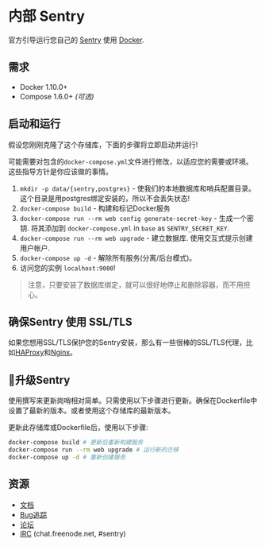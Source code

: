 # 内部 Sentry

官方引导运行您自己的 [Sentry](https://sentry.io/) 使用 [Docker](https://www.docker.com/).

## 需求

 * Docker 1.10.0+
 * Compose 1.6.0+ _(可选)_

## 启动和运行

假设您刚刚克隆了这个存储库，下面的步骤将立即启动并运行!

可能需要对包含的`docker-compose.yml`文件进行修改，以适应您的需要或环境。这些指导方针是你应该做的事情。

1. `mkdir -p data/{sentry,postgres}` - 使我们的本地数据库和哨兵配置目录。这个目录是用postgres绑定安装的，所以不会丢失状态!
2. `docker-compose build` - 构建和标记Docker服务
3. `docker-compose run --rm web config generate-secret-key` - 生成一个密钥.
    将其添加到 `docker-compose.yml` in `base` as `SENTRY_SECRET_KEY`.
4. `docker-compose run --rm web upgrade` - 建立数据库.
    使用交互式提示创建用户帐户.
5. `docker-compose up -d` - 解除所有服务(分离/后台模式)。
6. 访问您的实例 `localhost:9000`!

> 注意，只要安装了数据库绑定，就可以很好地停止和删除容器，而不用担心。

## 确保Sentry 使用 SSL/TLS

如果您想用SSL/TLS保护您的Sentry安装，那么有一些很棒的SSL/TLS代理，比如[HAProxy](http://www.haproxy.org/)和[Nginx](http://nginx.org/)。

## 升级Sentry

使用撰写来更新岗哨相对简单。只需使用以下步骤进行更新。确保在Dockerfile中设置了最新的版本。或者使用这个存储库的最新版本。

更新此存储库或Dockerfile后，使用以下步骤:
```sh
docker-compose build # 更新后重新构建服务
docker-compose run --rm web upgrade # 运行新的迁移
docker-compose up -d # 重新创建服务
```

## 资源

 * [文档](https://docs.sentry.io/server/installation/docker/)
 * [Bug追踪](https://github.com/getsentry/onpremise)
 * [论坛](https://forum.sentry.io/c/on-premise)
 * [IRC](irc://chat.freenode.net/sentry) (chat.freenode.net, #sentry)